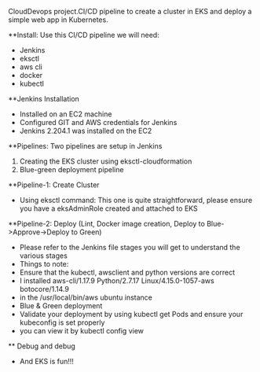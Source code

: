 CloudDevops project.CI/CD pipeline to create a cluster in EKS and deploy a simple web app in Kubernetes.

**Install:
Use this CI/CD pipeline we will need:
* Jenkins
* eksctl
* aws cli
* docker
* kubectl

**Jenkins Installation
* Installed on an EC2 machine
* Configured GIT and AWS credentials for Jenkins
* Jenkins 2.204.1 was installed on the EC2

**Pipelines:
Two pipelines are setup in Jenkins
1) Creating the EKS cluster using eksctl-cloudformation
2) Blue-green deployment pipeline


**Pipeline-1: Create Cluster
* Using eksctl command: This one is quite straightforward, please ensure you have a eksAdminRole created and attached to EKS 

**Pipeline-2: Deploy (Lint, Docker image creation, Deploy to Blue->Approve->Deploy to Green)
* Please refer to the Jenkins file stages you will get to understand the various stages
* Things to note: 
*   Ensure that the kubectl, awsclient and python versions are correct
*   I installed aws-cli/1.17.9 Python/2.7.17 Linux/4.15.0-1057-aws botocore/1.14.9
*   in the /usr/local/bin/aws ubuntu instance
* Blue & Green deployment
* Validate your deployment by using kubectl get Pods and ensure your kubeconfig is set properly 
* you can view it by kubectl config view

** Debug and debug
* And EKS is fun!!!

